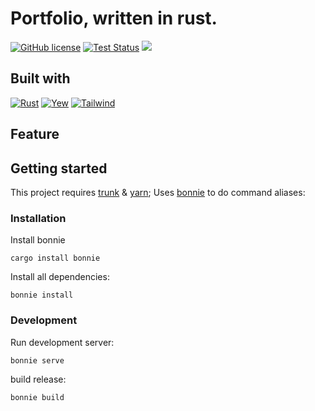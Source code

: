 # Portfolio, written in rust. 

[![GitHub license](https://img.shields.io/github/license/TechTheAwesome/portfolio-rust?style=for-the-badge)](https://github.com/TechTheAwesome/portfolio-rust/blob/main/LICENSE)
[![Test Status](https://img.shields.io/github/workflow/status/techtheawesome/portfolio-rust/Rust?style=for-the-badge)](https://github.com/TechTheAwesome/holidayapi-rust/actions)
[![](https://forthebadge.com/images/badges/built-with-love.svg)](https://forthebadge.com)

## Built with
[![Rust](https://img.shields.io/badge/Rust-111111?style=flat-square&logo=rust&logoColor=white)](https://www.rust-lang.org/) 
[![Yew](https://img.shields.io/badge/Yew-009659?style=flat-square&logo=none&logoColor=white)](https://yew.rs/) 
[![Tailwind](https://img.shields.io/badge/Tailwind-06B6D4?style=flat-square&logo=tailwindcss&logoColor=white)](https://tailwindcss.com/) 

## Feature

## Getting started
This project requires [trunk](https://crates.io/crates/trunk) & [yarn]();
Uses [bonnie]() to do command aliases:
### Installation
Install bonnie
```console
cargo install bonnie
```

Install all dependencies:
```console
bonnie install
```
### Development
Run development server:
```console
bonnie serve
```
build release:

```console
bonnie build
```

